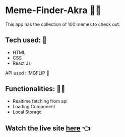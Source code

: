 # Meme-Finder-Akra 😵‍💫
This app has the collection of 100 memes to check out.

## Tech used: 🧑
- HTML
- CSS
- React Js

API used : IMGFLIP 🎃

## Functionalities: 😵‍💫
- Realtime fetching from api
- Loading Component
- Local Storage

## Watch the live site [here](https://meme-akra.netlify.app/) 👈


